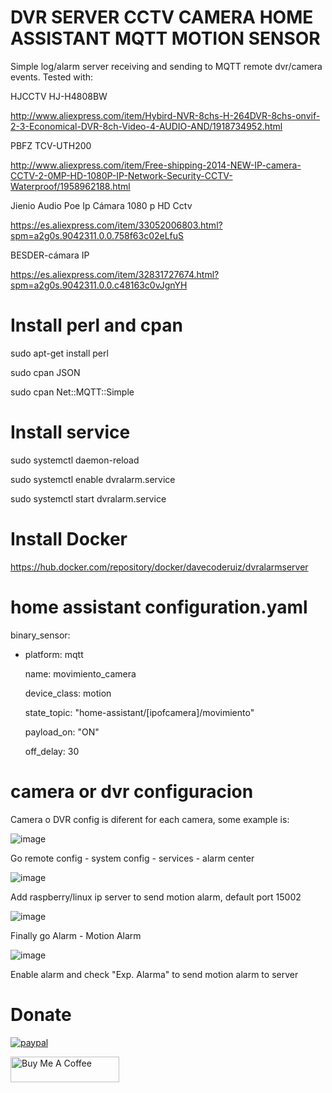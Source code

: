 # DVR SERVER CCTV CAMERA HOME ASSISTANT MQTT MOTION SENSOR

Simple log/alarm server receiving and sending to MQTT remote dvr/camera events. Tested with:

HJCCTV HJ-H4808BW

http://www.aliexpress.com/item/Hybird-NVR-8chs-H-264DVR-8chs-onvif-2-3-Economical-DVR-8ch-Video-4-AUDIO-AND/1918734952.html

PBFZ TCV-UTH200

http://www.aliexpress.com/item/Free-shipping-2014-NEW-IP-camera-CCTV-2-0MP-HD-1080P-IP-Network-Security-CCTV-Waterproof/1958962188.html

Jienio Audio Poe Ip Cámara 1080 p HD Cctv

https://es.aliexpress.com/item/33052006803.html?spm=a2g0s.9042311.0.0.758f63c02eLfuS

BESDER-cámara IP

https://es.aliexpress.com/item/32831727674.html?spm=a2g0s.9042311.0.0.c48163c0vJgnYH

# Install perl and cpan

sudo apt-get install perl

sudo cpan JSON

sudo cpan Net::MQTT::Simple

# Install service

sudo systemctl daemon-reload

sudo systemctl enable dvralarm.service

sudo systemctl start dvralarm.service

# Install Docker

https://hub.docker.com/repository/docker/davecoderuiz/dvralarmserver

# home assistant configuration.yaml

binary_sensor:

  - platform: mqtt
  
    name: movimiento_camera
    
    device_class: motion
    
    state_topic: "home-assistant/[ipofcamera]/movimiento"
    
    payload_on: "ON"
    
    off_delay: 30
    
# camera or dvr configuracion

Camera o DVR config is diferent for each camera, some example is:

![image](https://user-images.githubusercontent.com/34915602/109655607-c1e63380-7b63-11eb-8099-36bad58ba388.png)

Go remote config - system config - services - alarm center

![image](https://user-images.githubusercontent.com/34915602/109655807-fc4fd080-7b63-11eb-9b1e-7a4c588bd918.png)

Add raspberry/linux ip server to send motion alarm, default port 15002

![image](https://user-images.githubusercontent.com/34915602/109656039-446ef300-7b64-11eb-88e9-fd08454b0014.png)

Finally go Alarm - Motion Alarm 

![image](https://user-images.githubusercontent.com/34915602/109656261-86983480-7b64-11eb-9af4-890dece163ec.png)

Enable alarm and check "Exp. Alarma" to send motion alarm to server


Donate
=============
[![paypal](https://www.paypalobjects.com/en_US/ES/i/btn/btn_donateCC_LG.gif)](https://www.paypal.com/cgi-bin/webscr?cmd=_donations&business=5U5L9S4SP79FJ&item_name=Create+more+code+and+components+in+github+and+Home+Assistant&currency_code=EUR&source=url)


<a href="https://www.buymeacoffee.com/davecoderuiz" target="_blank"><img src="https://cdn.buymeacoffee.com/buttons/default-orange.png" alt="Buy Me A Coffee" height="41" width="174"></a>

